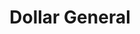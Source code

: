 ---
title: "Dollar General"
url: /tecumseh/dollar-general-south-occidental-road/
shop: Kramladen
---